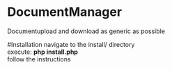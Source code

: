 # DocumentManager
Documentupload and download as generic as possible

#Installation
navigate to the install/ directory<br>
execute: <strong>php install.php</strong><br>
follow the instructions
